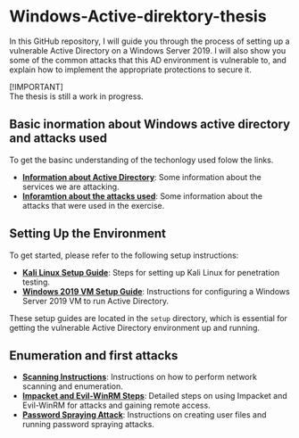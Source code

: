 # Windows-Active-direktory-thesis

In this GitHub repository, I will guide you through the process of setting up a vulnerable Active Directory on a Windows Server 2019. I will also show you some of the common attacks that this AD environment is vulnerable to, and explain how to implement the appropriate protections to secure it.

[!IMPORTANT]  
The thesis is still a work in progress.

## Basic inormation about Windows active directory and attacks used

To get the basinc understanding of the techonlogy used folow the links.

- **[Information about Active Directory](ActiveDirectory/windowsServerAD.md)**: Some information about the services we are attacking.
- **[Inforamtion about the attacks used](ActiveDirectory/usedAttacks.md)**: Some information about the attacks that were used in the exercise. 
## Setting Up the Environment

To get started, please refer to the following setup instructions:

- **[Kali Linux Setup Guide](setup/kaliSetUp.md)**: Steps for setting up Kali Linux for penetration testing.
- **[Windows 2019 VM Setup Guide](setup/windows2019VMsetup.md)**: Instructions for configuring a Windows Server 2019 VM to run Active Directory.

These setup guides are located in the `setup` directory, which is essential for getting the vulnerable Active Directory environment up and running.

## Enumeration and first attacks

- **[Scanning Instructions](enumeration/Scanning_Instructions.md)**: Instructions on how to perform network scanning and enumeration.
- **[Impacket and Evil-WinRM Steps](Kerberoasting/attack/Impacket_Evil_WinRM_Steps.md)**: Detailed steps on using Impacket and Evil-WinRM for attacks and gaining remote access.
- **[Password Spraying Attack](Password%20Spraying/attack/User_Creation_and_Spraying_Attacks.md)**: Instructions on creating user files and running password spraying attacks.


